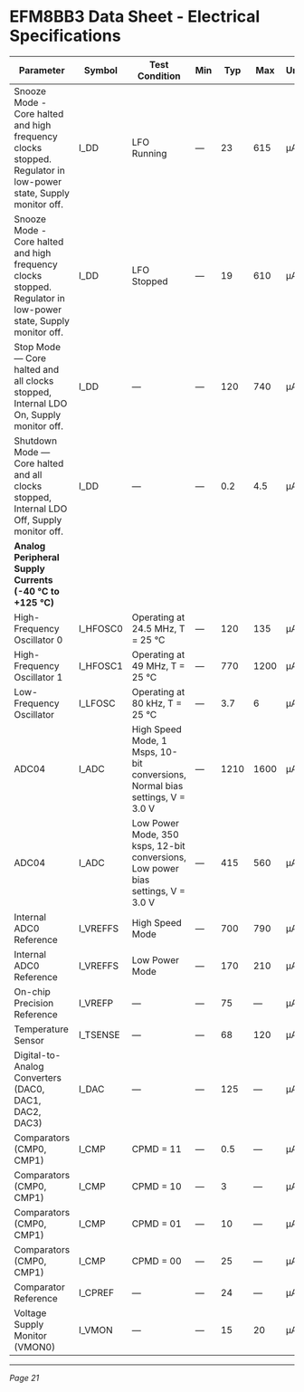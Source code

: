 # EFM8BB3 Data Sheet - Electrical Specifications

| Parameter | Symbol | Test Condition | Min | Typ | Max | Unit |
|---|---|---|---|---|---|---|
| Snooze Mode - Core halted and high frequency clocks stopped. Regulator in low-power state, Supply monitor off. | I_DD | LFO Running | — | 23 | 615 | µA |
| Snooze Mode - Core halted and high frequency clocks stopped. Regulator in low-power state, Supply monitor off. | I_DD | LFO Stopped | — | 19 | 610 | µA |
| Stop Mode — Core halted and all clocks stopped, Internal LDO On, Supply monitor off. | I_DD | — | — | 120 | 740 | µA |
| Shutdown Mode — Core halted and all clocks stopped, Internal LDO Off, Supply monitor off. | I_DD | — | — | 0.2 | 4.5 | µA |
| **Analog Peripheral Supply Currents (-40 °C to +125 °C)** | | | | | | |
| High-Frequency Oscillator 0 | I_HFOSC0 | Operating at 24.5 MHz, T = 25 °C | — | 120 | 135 | µA |
| High-Frequency Oscillator 1 | I_HFOSC1 | Operating at 49 MHz, T = 25 °C | — | 770 | 1200 | µA |
| Low-Frequency Oscillator | I_LFOSC | Operating at 80 kHz, T = 25 °C | — | 3.7 | 6 | µA |
| ADC04 | I_ADC | High Speed Mode, 1 Msps, 10-bit conversions, Normal bias settings, V = 3.0 V | — | 1210 | 1600 | µA |
| ADC04 | I_ADC | Low Power Mode, 350 ksps, 12-bit conversions, Low power bias settings, V = 3.0 V | — | 415 | 560 | µA |
| Internal ADC0 Reference | I_VREFFS | High Speed Mode | — | 700 | 790 | µA |
| Internal ADC0 Reference | I_VREFFS | Low Power Mode | — | 170 | 210 | µA |
| On-chip Precision Reference | I_VREFP | — | — | 75 | — | µA |
| Temperature Sensor | I_TSENSE | — | — | 68 | 120 | µA |
| Digital-to-Analog Converters (DAC0, DAC1, DAC2, DAC3) | I_DAC | — | — | 125 | — | µA |
| Comparators (CMP0, CMP1) | I_CMP | CPMD = 11 | — | 0.5 | — | µA |
| Comparators (CMP0, CMP1) | I_CMP | CPMD = 10 | — | 3 | — | µA |
| Comparators (CMP0, CMP1) | I_CMP | CPMD = 01 | — | 10 | — | µA |
| Comparators (CMP0, CMP1) | I_CMP | CPMD = 00 | — | 25 | — | µA |
| Comparator Reference | I_CPREF | — | — | 24 | — | µA |
| Voltage Supply Monitor (VMON0) | I_VMON | — | — | 15 | 20 | µA |

---
*Page 21*